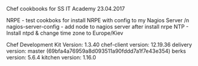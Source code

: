 Chef cookbooks for SS IT Academy 23.04.2017

NRPE - test cookboks for install NRPE with config to my Nagios Server /n
nagios-server-config - add node to nagios server after install nrpe
NTP - Install ntpd & change time zone to Europe/Kiev

Chef Development Kit Version: 1.3.40
chef-client version: 12.19.36
delivery version: master (69bfa4a76959a8d093511a90fddd7a1f7e43e354)
berks version: 5.6.4
kitchen version: 1.16.0

